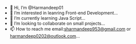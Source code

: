 - 👋 Hi, I’m @Harmandeep01
- 👀 I’m interested in leanring Front-end Development...
- 🌱 I’m currently learning Java Script...
- 💞️ I’m looking to collaborate on small projects...
- 📫 How to reach me  email:sharmandeep953@gmail.com or harmandeep0202@outlook.com...

<!---
Harmandeep01/Harmandeep01 is a ✨ special ✨ repository because its `README.md` (this file) appears on your GitHub profile.
You can click the Preview link to take a look at your changes.
--->
